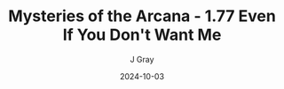 ---
title: 'Mysteries of the Arcana - 1.77 Even If You Don''t Want Me'
alt: 'Mysteries of the Arcana'
date: '2024-10-03'
author: 'J Gray'
artist: 'Keira'
---